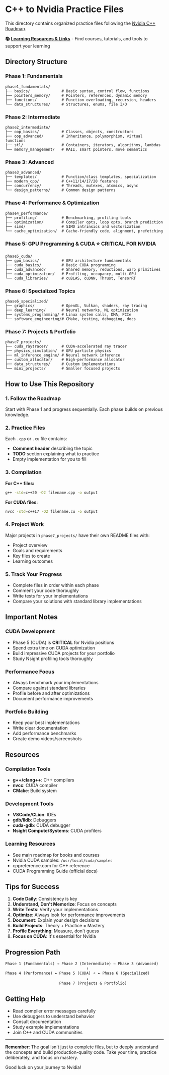 # C++ to Nvidia Practice Files

This directory contains organized practice files following the [Nvidia C++ Roadmap](../NVIDIA_CPP_ROADMAP.md).

**📚 [Learning Resources & Links](../LEARNING_RESOURCES.md)** - Find courses, tutorials, and tools to support your learning

## Directory Structure

### Phase 1: Fundamentals
```
phase1_fundamentals/
├── basics/              # Basic syntax, control flow, functions
├── pointers_memory/     # Pointers, references, dynamic memory
├── functions/           # Function overloading, recursion, headers
└── data_structures/     # Structures, enums, file I/O
```

### Phase 2: Intermediate
```
phase2_intermediate/
├── oop_basics/          # Classes, objects, constructors
├── oop_advanced/        # Inheritance, polymorphism, virtual functions
├── stl/                 # Containers, iterators, algorithms, lambdas
└── memory_management/   # RAII, smart pointers, move semantics
```

### Phase 3: Advanced
```
phase3_advanced/
├── templates/           # Function/class templates, specialization
├── modern_cpp/          # C++11/14/17/20 features
├── concurrency/         # Threads, mutexes, atomics, async
└── design_patterns/     # Common design patterns
```

### Phase 4: Performance & Optimization
```
phase4_performance/
├── profiling/           # Benchmarking, profiling tools
├── optimization/        # Compiler opts, loop opts, branch prediction
├── simd/                # SIMD intrinsics and vectorization
└── cache_optimization/  # Cache-friendly code, alignment, prefetching
```

### Phase 5: GPU Programming & CUDA ⭐ CRITICAL FOR NVIDIA
```
phase5_cuda/
├── gpu_basics/          # GPU architecture fundamentals
├── cuda_basics/         # Basic CUDA programming
├── cuda_advanced/       # Shared memory, reductions, warp primitives
├── cuda_optimization/   # Profiling, occupancy, multi-GPU
└── cuda_libraries/      # cuBLAS, cuDNN, Thrust, TensorRT
```

### Phase 6: Specialized Topics
```
phase6_specialized/
├── graphics/            # OpenGL, Vulkan, shaders, ray tracing
├── deep_learning/       # Neural networks, ML optimization
├── systems_programming/ # Linux system calls, DMA, PCIe
└── software_engineering/# CMake, testing, debugging, docs
```

### Phase 7: Projects & Portfolio
```
phase7_projects/
├── cuda_raytracer/      # CUDA-accelerated ray tracer
├── physics_simulation/  # GPU particle physics
├── ml_inference_engine/ # Neural network inference
├── custom_allocator/    # High-performance allocator
├── data_structures/     # Custom implementations
└── mini_projects/       # Smaller focused projects
```

## How to Use This Repository

### 1. Follow the Roadmap
Start with Phase 1 and progress sequentially. Each phase builds on previous knowledge.

### 2. Practice Files
Each `.cpp` or `.cu` file contains:
- **Comment header** describing the topic
- **TODO** section explaining what to practice
- Empty implementation for you to fill

### 3. Compilation

**For C++ files:**
```bash
g++ -std=c++20 -O2 filename.cpp -o output
```

**For CUDA files:**
```bash
nvcc -std=c++17 -O2 filename.cu -o output
```

### 4. Project Work
Major projects in `phase7_projects/` have their own README files with:
- Project overview
- Goals and requirements
- Key files to create
- Learning outcomes

### 5. Track Your Progress
- Complete files in order within each phase
- Comment your code thoroughly
- Write tests for your implementations
- Compare your solutions with standard library implementations

## Important Notes

### CUDA Development
- Phase 5 (CUDA) is **CRITICAL** for Nvidia positions
- Spend extra time on CUDA optimization
- Build impressive CUDA projects for your portfolio
- Study Nsight profiling tools thoroughly

### Performance Focus
- Always benchmark your implementations
- Compare against standard libraries
- Profile before and after optimizations
- Document performance improvements

### Portfolio Building
- Keep your best implementations
- Write clear documentation
- Add performance benchmarks
- Create demo videos/screenshots

## Resources

### Compilation Tools
- **g++/clang++**: C++ compilers
- **nvcc**: CUDA compiler
- **CMake**: Build system

### Development Tools
- **VSCode/CLion**: IDEs
- **gdb/lldb**: Debuggers
- **cuda-gdb**: CUDA debugger
- **Nsight Compute/Systems**: CUDA profilers

### Learning Resources
- See main roadmap for books and courses
- Nvidia CUDA samples: `/usr/local/cuda/samples`
- cppreference.com for C++ reference
- CUDA Programming Guide (official docs)

## Tips for Success

1. **Code Daily**: Consistency is key
2. **Understand, Don't Memorize**: Focus on concepts
3. **Write Tests**: Verify your implementations
4. **Optimize**: Always look for performance improvements
5. **Document**: Explain your design decisions
6. **Build Projects**: Theory + Practice = Mastery
7. **Profile Everything**: Measure, don't guess
8. **Focus on CUDA**: It's essential for Nvidia

## Progression Path

```
Phase 1 (Fundamentals) → Phase 2 (Intermediate) → Phase 3 (Advanced)
                                    ↓
Phase 4 (Performance) ← Phase 5 (CUDA) ⭐ ← Phase 6 (Specialized)
                                    ↓
                        Phase 7 (Projects & Portfolio)
```

## Getting Help

- Read compiler error messages carefully
- Use debuggers to understand behavior
- Consult documentation
- Study example implementations
- Join C++ and CUDA communities

---

**Remember**: The goal isn't just to complete files, but to deeply understand the concepts and build production-quality code. Take your time, practice deliberately, and focus on mastery.

Good luck on your journey to Nvidia!
